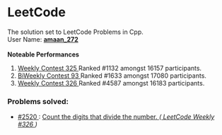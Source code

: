 # LeetCode
The solution set to LeetCode Problems in Cpp. 
<br> 
User Name: <b> <a href='https://leetcode.com/amaan_272/'> amaan_272 </a> </b>
<br>
<br>
<b> Noteable Performances </b>
<ol>
  <li> <a href='https://leetcode.com/contest/weekly-contest-325/'> Weekly Contest 325 </a> Ranked #1132 amongst 16157 participants.  
  <li> <a href='https://leetcode.com/contest/biweekly-contest-93/'> BiWeekly Contest 93 </a> Ranked #1633 amongst 17080 participants.  
  <li> <a href='https://leetcode.com/contest/weekly-contest-326/'> Weekly Contest 326 </a> Ranked #4587 amongst 16183 participants.  
</ol>

<h3> Problems solved: </h3>
<ul> 
  <li> <a href='https://github.com/amaan-272/LeetCode/blob/main/LC%20Count%20the%20digits%20that%20divide%20a%20number.cpp'> #2520 </a>: <a href='https://leetcode.com/contest/weekly-contest-326/problems/count-the-digits-that-divide-a-number/'> Count the digits that divide the number. </a> <i> (<a href='https://leetcode.com/contest/weekly-contest-326/'> LeetCode Weekly #326 </a>) </i> </li>
<!--   
  <li> #2521: Distinct prime factors to product of array. <i> (LeetCode Weekly #326) </i> </li>
  <li> #2522: Partition strings into substrings with value at most k. <i> (LeetCode Weekly #326) </i> </li>
  <li> #2533: Closest prime numbers in range. <i> (LeetCode Weekly #326) </i> </li> 
-->
</ul>
